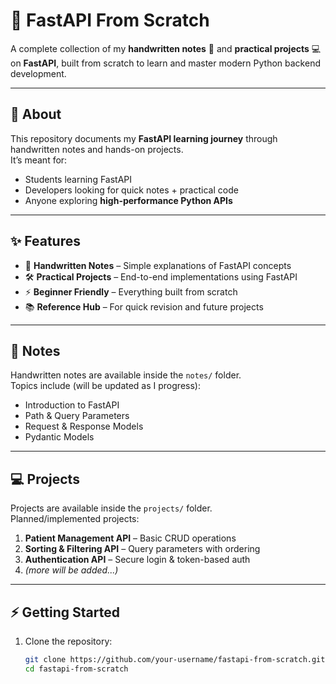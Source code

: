 # 🚀 FastAPI From Scratch  

A complete collection of my **handwritten notes** 📒 and **practical projects** 💻 on **FastAPI**, built from scratch to learn and master modern Python backend development.  

---

## 📖 About
This repository documents my **FastAPI learning journey** through handwritten notes and hands-on projects.  
It’s meant for:
- Students learning FastAPI  
- Developers looking for quick notes + practical code  
- Anyone exploring **high-performance Python APIs**  

---

## ✨ Features
- 📒 **Handwritten Notes** – Simple explanations of FastAPI concepts  
- 🛠 **Practical Projects** – End-to-end implementations using FastAPI  
- ⚡ **Beginner Friendly** – Everything built from scratch  
- 📚 **Reference Hub** – For quick revision and future projects  

---

## 📝 Notes
Handwritten notes are available inside the `notes/` folder.  
Topics include (will be updated as I progress):  
- Introduction to FastAPI  
- Path & Query Parameters  
- Request & Response Models  
- Pydantic Models  

---

## 💻 Projects
Projects are available inside the `projects/` folder.  
Planned/implemented projects:  
1. **Patient Management API** – Basic CRUD operations  
2. **Sorting & Filtering API** – Query parameters with ordering  
3. **Authentication API** – Secure login & token-based auth  
4. *(more will be added...)*  

---

## ⚡ Getting Started
1. Clone the repository:  
   ```bash
   git clone https://github.com/your-username/fastapi-from-scratch.git
   cd fastapi-from-scratch


